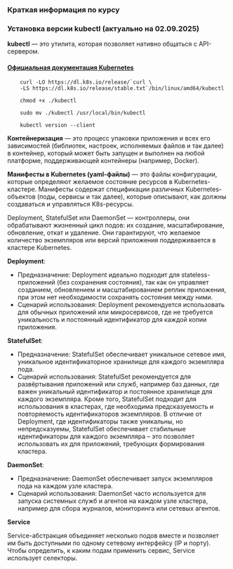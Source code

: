 ### Краткая информация по курсу


### Установка версии kubectl (актуально на 02.09.2025)
**kubectl** — это утилита, которая позволяет нативно общаться с API-сервером.

#### [Официальная документация Kubernetes](https://kubernetes.io/ru/docs/tasks/tools/install-kubectl/)

```shell
    curl -LO https://dl.k8s.io/release/`curl \
    -LS https://dl.k8s.io/release/stable.txt`/bin/linux/amd64/kubectl
```

```shell
    chmod +x ./kubectl
```

```shell
    sudo mv ./kubectl /usr/local/bin/kubectl
```

```shell
    kubectl version --client
```


**Контейнеризация** — это процесс упаковки приложения и всех его зависимостей (библиотек, настроек, исполняемых файлов и так далее) в контейнер,
который может быть запущен и выполнен на любой платформе, поддерживающей контейнеры (например, Docker).

**Манифесты в Kubernetes (yaml-файлы)** — это файлы конфигурации, которые определяют желаемое состояние ресурсов в Kubernetes-кластере. 
Манифесты содержат спецификации различных Kubernetes-объектов (поды, сервисы и так далее), которые описывают, 
как должны создаваться и управляться K8s-ресурсы.

Deployment, StatefulSet или DaemonSet — контроллеры, они обрабатывают жизненный цикл подов: их создание, масштабирование,
обновление, откат и удаление. Они гарантируют, что желаемое количество экземпляров или версий приложения поддерживается в кластере Kubernetes.

**Deployment**:
- Предназначение: Deployment идеально подходит для stateless-приложений (без сохранения состояния), так как он управляет созданием, 
обновлением и масштабированием реплик приложения, при этом нет необходимости сохранять состояния между ними.
- Сценарий использования: Deployment рекомендуется использовать для обычных приложений или микросервисов, где не требуется 
уникальность и постоянный идентификатор для каждой копии приложения.

**StatefulSet**:
- Предназначение: StatefulSet обеспечивает уникальное сетевое имя, уникальное идентификаторное хранилище для каждого экземпляра пода.
- Сценарий использования: StatefulSet рекомендуется для развёртывания приложений или служб, например баз данных, где важен 
уникальный идентификатор и постоянное хранилище для каждого экземпляра. Кроме того, StatefulSet подходит для использования в кластерах, 
где необходима предсказуемость и повторяемость идентификаторов экземпляров. В отличие от Deployment, где идентификаторы также уникальны, 
но непредсказуемы, StatefulSet обеспечивает стабильные идентификаторы для каждого экземпляра – это позволяет использовать 
их для приложений, требующих формирования кластера.

**DaemonSet**:
- Предназначение: DaemonSet обеспечивает запуск экземпляров пода на каждом узле кластера.
- Сценарий использования: DaemonSet часто используется для запуска системных служб и агентов на каждом узле кластера,
например для сбора журналов, мониторинга или сетевых агентов.

**Service**

Service-абстракция объединяет несколько подов вместе и позволяет им быть доступными по одному сетевому интерфейсу (IP и порту).
Чтобы определить, к каким подам применить сервис, Service использует селекторы.